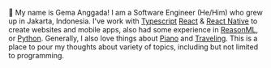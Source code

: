 👋 My name is Gema Anggada! I am a Software Engineer (He/Him) who
grew up in Jakarta, Indonesia. I've work with [Typescript](https://typescriptlang.org)
[React](https://reactjs.org) & [React Native](https://reactnative.dev) to create
websites and mobile apps, also had some experience in [ReasonML](https://reasonml.github.io),
or [Python](https://python.org). Generally, I also love
things about [Piano](https://duckduckgo.com/?q=piano) and
[Traveling](https://duckduckgo.com/?q=traveling).
This is a place to pour my thoughts about variety of topics,
including but not limited to programming.
